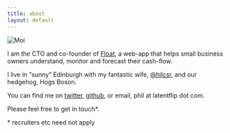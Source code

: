 ```yaml
---
title: about
layout: default
---
```


![Moi](https://twimg0-a.akamaihd.net/profile_images/2108530362/R6yyBITh)


I am the CTO and co-founder of [Float](http://floatapp.com), a web-app that helps small business owners understand, monitor and forecast their cash-flow.

I live in “sunny” Edinburgh with my fantastic wife, [@hilcsr](http://twitter.com/hilcsr), and our hedgehog, Hogs Boson.

You can find me on [twitter](http://twitter.com/philip_roberts), [github](http://github.com/latentflip), or email, phil at latentflip dot com.

Please feel free to get in touch*.

\* recruiters etc need not apply

